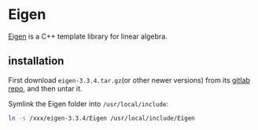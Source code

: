 # Eigen
[Eigen](https://eigen.tuxfamily.org/dox/GettingStarted.html) is a C++ template library for linear algebra.

## installation
First download `eigen-3.3.4.tar.gz`(or other newer versions) from its [gitlab repo](https://gitlab.com/libeigen/eigen/-/tree/3.3.4), and then untar it.

Symlink the Eigen folder into `/usr/local/include`:

```sh
ln -s /xxx/eigen-3.3.4/Eigen /usr/local/include/Eigen
```
